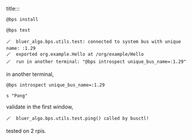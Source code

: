 title:::

```bash
@bps install
```

```bash
@bps test
```

```text
🪄  bluer_algo.bps.utils.test: connected to system bus with unique name: :1.29
🪄  exported org.example.Hello at /org/example/Hello
🪄  run in another terminal: "@bps introspect unique_bus_name=:1.29"
```

in another terminal,

```bash
@bps introspect unique_bus_name=:1.29
```

```text
s "Pong"
```

validate in the first window,

```text
🪄  bluer_algo.bps.utils.test.ping() called by busctl!
```

tested on 2 rpis.